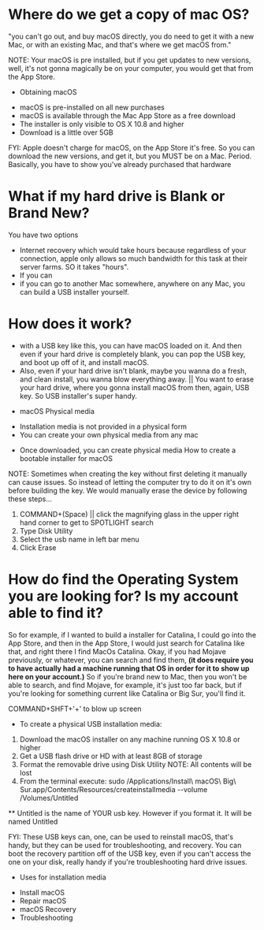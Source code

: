 


# Where do we get a copy of mac OS?
"you can't go out, and buy macOS directly, you do need to get it with a new Mac, or with an existing Mac, and that's where we get macOS from."

NOTE: Your macOS is pre installed, but if you get updates to new versions, well, it's not gonna magically be on your computer, you would get that from the App Store.

* Obtaining macOS
- macOS is pre-installed on all new purchases
- macOS is available through the Mac App Store as a free download
- The installer is only visible to OS X 10.8 and higher
- Download is a little over 5GB

FYI: Apple doesn't charge for macOS, on the App Store it's free. So you can download the new versions, and get it, but you MUST be on a Mac. Period.
Basically, you have to show you've already purchased that hardware


# What if my hard drive is Blank or Brand New?
 You have two options
 - Internet recovery which would take hours because regardless of your connection, apple only allows so much bandwidth for this task at their server farms. SO it takes "hours".
 - If you can 
- if you can go to another Mac somewhere, anywhere on any Mac, you can build a USB installer yourself.

# How does it work?
- with a USB key like this, you can have macOS loaded on it. And then even if your hard drive is completely blank, you can pop the USB key, and boot up off of it, and install macOS. 
- Also, even if your hard drive isn't blank, maybe you wanna do a fresh, and clean install, you wanna blow everything away. || You want to erase your hard drive, where you gonna install macOS from then, again, USB key. So USB installer's super handy.

* macOS Physical media
- Installation media is not provided in a physical form
- You can create your own physical media from any mac

* Once downloaded, you can create physical media
How to create a bootable installer for macOS

NOTE: Sometimes when creating the key without first deleting it manually can cause issues. So instead of letting the computer try to do it on it's own before building the key. We would manually erase the device by following these steps...

1. COMMAND+(Space) || click the magnifying glass in the upper right hand corner to get to SPOTLIGHT search
2. Type Disk Utility
3. Select the usb name in left bar menu
4. Click Erase

# How do find the Operating System you are looking for? Is my account able to find it?
So for example, if I wanted to build a installer for Catalina, I could go into the App Store, and then in the App Store, I would just search for Catalina like that, and right there I find MacOs Catalina. Okay, if you had Mojave previously, or whatever, you can search and find them, **(it does require you to have actually had a machine running that OS in order for it to show up here on your account.)** So if you're brand new to Mac, then you won't be able to search, and find Mojave, for example, it's just too far back, but if you're looking for something current like Catalina or Big Sur, you'll find it.


COMMAND+SHFT+'+' to blow up screen

* To create a physical USB installation media:
1. Download the macOS installer on any machine running OS X 10.8 or higher
2. Get a USB flash drive or HD with at least 8GB of storage
3. Format the removable drive using Disk Utility
    NOTE: All contents will be lost
4. From the terminal execute:
sudo /Applications/Install\ macOS\ Big\ Sur.app/Contents/Resources/createinstallmedia --volume /Volumes/Untitled

** Untitled is the name of YOUR usb key. However if you format it. It will be named Untitled



FYI: These USB keys can, one, can be used to reinstall macOS, that's handy, but they can be used for troubleshooting, and recovery. You can boot the recovery partition off of the USB key, even if you can't access the one on your disk, really handy if you're troubleshooting hard drive issues. 









* Uses for installation media
- Install macOS
- Repair macOS
- macOS Recovery
- Troubleshooting